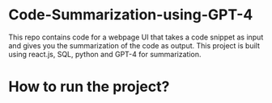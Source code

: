 # Code-Summarization-using-GPT-4

This repo contains code for a webpage UI that takes a code snippet as input and gives you the summarization of the code as output.
This project is built using react.js, SQL, python and GPT-4 for summarization.

# How to run the project?

